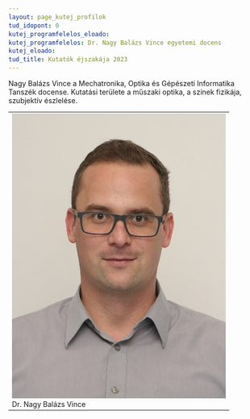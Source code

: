 ```yaml
---
layout: page_kutej_profilok
tud_idopont: 0
kutej_programfelelos_eloado: 
kutej_programfelelos: Dr. Nagy Balázs Vince egyetemi docens 
kutej_eloado:
tud_title: Kutatók éjszakája 2023
---
```



Nagy Balázs Vince a Mechatronika, Optika és Gépészeti Informatika Tanszék docense. Kutatási területe a műszaki optika, a színek fizikája, szubjektív észlelése.

 <table class="picture">
<tr>
<td>

<div class="gallery">
    <img src="images/nagy_balazs_vince.jpg" max-width="250" max-height="200">
  <div class="desc">Dr. Nagy Balázs Vince</div>
</div>

</td>
</tr>
</table>
